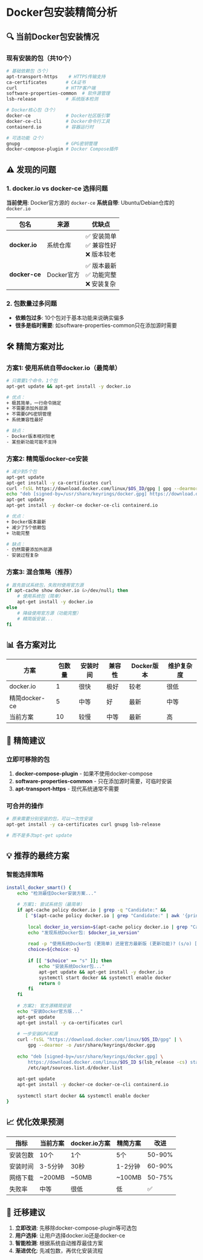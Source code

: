 # Docker包安装精简分析

## 🔍 当前Docker包安装情况

### 现有安装的包（共10个）
```bash
# 基础依赖包（5个）
apt-transport-https    # HTTPS传输支持
ca-certificates       # CA证书  
curl                  # HTTP客户端
software-properties-common  # 软件源管理
lsb-release           # 系统版本检测

# Docker核心包（3个）
docker-ce             # Docker社区版引擎
docker-ce-cli         # Docker命令行工具
containerd.io         # 容器运行时

# 可选功能（2个）
gnupg                 # GPG密钥管理
docker-compose-plugin # Docker Compose插件
```

## ⚠️ 发现的问题

### 1. docker.io vs docker-ce 选择问题
**当前使用**: Docker官方源的 `docker-ce`
**系统自带**: Ubuntu/Debian仓库的 `docker.io`

| 包名 | 来源 | 优缺点 |
|------|------|--------|
| **docker.io** | 系统仓库 | ✅ 安装简单<br>✅ 兼容性好<br>❌ 版本较老 |
| **docker-ce** | Docker官方 | ✅ 版本最新<br>✅ 功能完整<br>❌ 安装复杂 |

### 2. 包数量过多问题
- **依赖包过多**: 10个包对于基本功能来说确实偏多
- **很多是临时需要**: 如software-properties-common只在添加源时需要

## 🛠️ 精简方案对比

### 方案1: 使用系统自带docker.io（最简单）
```bash
# 只需要1个命令，1个包
apt-get update && apt-get install -y docker.io

# 优点：
+ 极其简单，一行命令搞定
+ 不需要添加外部源
+ 不需要GPG密钥管理
+ 系统兼容性最好

# 缺点：
- Docker版本相对较老
- 某些新功能可能不支持
```

### 方案2: 精简版docker-ce安装
```bash
# 减少到5个包
apt-get update
apt-get install -y ca-certificates curl
curl -fsSL https://download.docker.com/linux/$OS_ID/gpg | gpg --dearmor -o /usr/share/keyrings/docker.gpg
echo "deb [signed-by=/usr/share/keyrings/docker.gpg] https://download.docker.com/linux/$OS_ID $(lsb_release -cs) stable" > /etc/apt/sources.list.d/docker.list
apt-get update
apt-get install -y docker-ce docker-ce-cli containerd.io

# 优点：
+ Docker版本最新
+ 减少了5个依赖包
+ 功能完整

# 缺点：
- 仍然需要添加外部源
- 安装过程复杂
```

### 方案3: 混合策略（推荐）
```bash
# 首先尝试系统包，失败时使用官方源
if apt-cache show docker.io &>/dev/null; then
    # 使用系统包（简单）
    apt-get install -y docker.io
else
    # 降级使用官方源（功能完整）
    # 精简版安装...
fi
```

## 📊 各方案对比

| 方案 | 包数量 | 安装时间 | 兼容性 | Docker版本 | 维护复杂度 |
|------|--------|----------|--------|------------|------------|
| docker.io | 1 | 很快 | 极好 | 较老 | 很低 |
| 精简docker-ce | 5 | 中等 | 好 | 最新 | 中等 |
| 当前方案 | 10 | 较慢 | 中等 | 最新 | 高 |

## 🎯 精简建议

### 立即可移除的包
1. **docker-compose-plugin** - 如果不使用docker-compose
2. **software-properties-common** - 只在添加源时需要，可临时安装
3. **apt-transport-https** - 现代系统通常不需要

### 可合并的操作
```bash
# 原来需要分别安装的包，可以一次性安装
apt-get install -y ca-certificates curl gnupg lsb-release

# 而不是多次apt-get update
```

## 💡 推荐的最终方案

### 智能选择策略
```bash
install_docker_smart() {
    echo "检测最佳Docker安装方案..."
    
    # 方案1: 尝试系统包（最简单）
    if apt-cache policy docker.io | grep -q "Candidate:" && 
       [ "$(apt-cache policy docker.io | grep "Candidate:" | awk '{print $2}')" != "(none)" ]; then
        
        local docker_io_version=$(apt-cache policy docker.io | grep "Candidate:" | awk '{print $2}')
        echo "发现系统Docker包: $docker_io_version"
        
        read -p "使用系统Docker包 (更简单) 还是官方最新版 (更新功能)? (s/o) [默认: s]: " choice
        choice=${choice:-s}
        
        if [[ "$choice" == "s" ]]; then
            echo "安装系统Docker包..."
            apt-get update && apt-get install -y docker.io
            systemctl start docker && systemctl enable docker
            return 0
        fi
    fi
    
    # 方案2: 官方源精简安装
    echo "安装Docker官方版..."
    apt-get update
    apt-get install -y ca-certificates curl
    
    # 一步安装GPG和源
    curl -fsSL "https://download.docker.com/linux/$OS_ID/gpg" | \
        gpg --dearmor -o /usr/share/keyrings/docker.gpg
    
    echo "deb [signed-by=/usr/share/keyrings/docker.gpg] \
        https://download.docker.com/linux/$OS_ID $(lsb_release -cs) stable" > \
        /etc/apt/sources.list.d/docker.list
    
    apt-get update
    apt-get install -y docker-ce docker-ce-cli containerd.io
    
    systemctl start docker && systemctl enable docker
}
```

## 📈 优化效果预测

| 指标 | 当前方案 | docker.io方案 | 精简方案 | 改进 |
|------|----------|---------------|----------|------|
| 安装包数 | 10个 | 1个 | 5个 | 50-90% |
| 安装时间 | 3-5分钟 | 30秒 | 1-2分钟 | 60-90% |
| 网络下载 | ~200MB | ~50MB | ~100MB | 50-75% |
| 失败率 | 中等 | 很低 | 低 | ✅ |

## 🔄 迁移建议

1. **立即改进**: 先移除docker-compose-plugin等可选包
2. **用户选择**: 让用户选择docker.io还是docker-ce  
3. **智能检测**: 根据系统自动推荐最佳方案
4. **渐进优化**: 先减包数，再优化安装流程 
